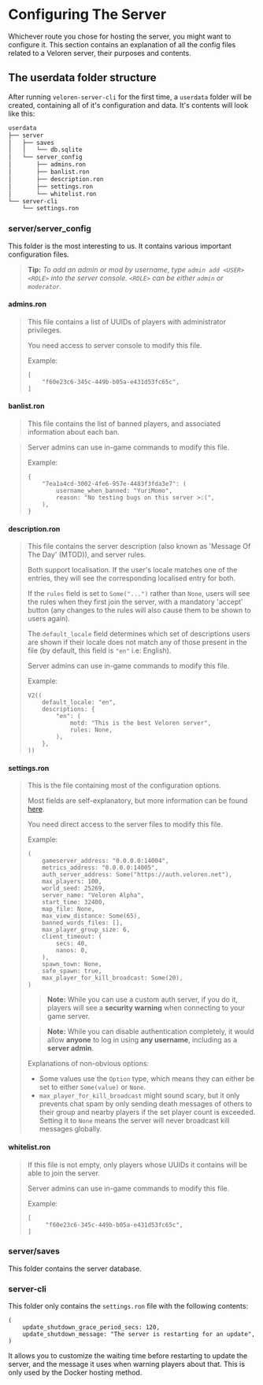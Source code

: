 # Configuring The Server

Whichever route you chose for hosting the server, you might want to configure it. This section contains an explanation of all the config files related to a Veloren server, their purposes and contents.

## The userdata folder structure

After running `veloren-server-cli` for the first time, a `userdata` folder will be created, containing all of it's configuration and data. It's contents will look like this:

```txt
userdata
├── server
│   ├── saves
│   │   └── db.sqlite
│   └── server_config
│       ├── admins.ron
│       ├── banlist.ron
│       ├── description.ron
│       ├── settings.ron
│       └── whitelist.ron
└── server-cli
    └── settings.ron
```

### server/server_config

This folder is the most interesting to us. It contains various important configuration files.

> **Tip:** _To add an admin or mod by username, type `admin add <USER> <ROLE>` into the server console._
> _`<ROLE>` can be either `admin` or `moderator`._

#### admins.ron
> This file contains a list of UUIDs of players with administrator privileges.
>
> You need access to server console to modify this file.
>
> Example:
>
> ```ron
> [
>     "f60e23c6-345c-449b-b05a-e431d53fc65c",
> ]
> ```

#### banlist.ron
> This file contains the list of banned players, and associated information about each ban.

> Server admins can use in-game commands to modify this file.
>
> Example:
>
> ```ron
> {
>     "7ea1a4cd-3002-4fe6-957e-4483f3fda3e7": (
>         username_when_banned: "YuriMomo",
>         reason: "No testing bugs on this server >:(",
>     ),
> }
> ```
>
#### description.ron
> This file contains the server description (also known as 'Message Of The Day' (MTOD)), and server rules.
>
> Both support localisation. If the user's locale matches one of the entries, they will see the corresponding
> localised entry for both.
>
> If the `rules` field is set to `Some("...")` rather than `None`, users will see the rules when they first join the
> server, with a mandatory 'accept' button (any changes to the rules will also cause them to be shown to users again).
>
> The `default_locale` field determines which set of descriptions users are shown if their locale does not match any of
> those present in the file (by default, this field is `"en"` i.e: English).
>
> Server admins can use in-game commands to modify this file.
>
> Example:
>
> ```ron
> V2((
>     default_locale: "en",
>     descriptions: {
>         "en": (
>             motd: "This is the best Veloren server",
>             rules: None,
>         ),
>     },
> ))
> ```

#### settings.ron
> This is the file containing most of the configuration options.
>
> Most fields are self-explanatory, but more information can be found [here](https://docs.veloren.net/veloren_server/settings/struct.Settings.html).
>
> You need direct access to the server files to modify this file.
>
> Example:
>
> ```ron
> (
>     gameserver_address: "0.0.0.0:14004",
>     metrics_address: "0.0.0.0:14005",
>     auth_server_address: Some("https://auth.veloren.net"),
>     max_players: 100,
>     world_seed: 25269,
>     server_name: "Veloren Alpha",
>     start_time: 32400,
>     map_file: None,
>     max_view_distance: Some(65),
>     banned_words_files: [],
>     max_player_group_size: 6,
>     client_timeout: (
>         secs: 40,
>         nanos: 0,
>     ),
>     spawn_town: None,
>     safe_spawn: true,
>     max_player_for_kill_broadcast: Some(20),
> )
> ```
>
> > **Note:** While you can use a custom auth server, if you do it, players will see a **security warning** when connecting to your game server.
>
> > **Note:** While you can disable authentication completely, it would allow **anyone** to log in using **any username**, including as a **server admin**.
>
> Explanations of non-obvious options:
>
> - Some values use the `Option` type, which means they can either be set to either `Some(value)` or `None`.
> - `max_player_for_kill_broadcast` might sound scary, but it only prevents chat spam by only sending death messages of others to their group and nearby players if the set player count is exceeded. Setting it to `None` means the server will never broadcast kill messages globally.

#### whitelist.ron
> If this file is not empty, only players whose UUIDs it contains will be able to join the server.
>
> Server admins can use in-game commands to modify this file.
>
> Example:
>
> ```ron
> [
>      "f60e23c6-345c-449b-b05a-e431d53fc65c",
> ]
> ```

### server/saves

This folder contains the server database.

### server-cli

This folder only contains the `settings.ron` file with the following contents:

```ron
(
    update_shutdown_grace_period_secs: 120,
    update_shutdown_message: "The server is restarting for an update",
)
```

It allows you to customize the waiting time before restarting to update the server, and the message it uses when warning players about that. This is only used by the Docker hosting method.
